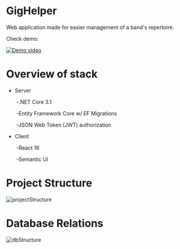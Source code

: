 # GigHelper
Web application made for easier management of a band's repertoire.

Check demo:

[![Demo video](https://user-images.githubusercontent.com/52219954/99984102-f3a16e80-2dac-11eb-8b7c-4f7748a849d5.jpg)](https://www.youtube.com/watch?v=xl4U_GzCWHo)

# Overview of stack
* Server

&nbsp;&nbsp;&nbsp;&nbsp;&nbsp;&nbsp; -.NET Core 3.1
 
&nbsp;&nbsp;&nbsp;&nbsp;&nbsp;&nbsp; -Entity Framework Core w/ EF Migrations
 
&nbsp;&nbsp;&nbsp;&nbsp;&nbsp;&nbsp; -JSON Web Token (JWT) authorization
 
* Client

&nbsp;&nbsp;&nbsp;&nbsp;&nbsp;&nbsp; -React 16

&nbsp;&nbsp;&nbsp;&nbsp;&nbsp;&nbsp; -Semantic UI

# Project Structure

![projectStructure](https://user-images.githubusercontent.com/52219954/99981319-8a6c2c00-2da9-11eb-8f7d-32cd570fcfed.jpg)

# Database Relations

![dbStructure](https://user-images.githubusercontent.com/52219954/99982456-dc618180-2daa-11eb-9c7b-edd45070a79a.jpg)

